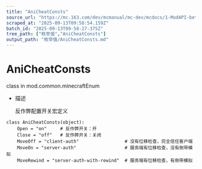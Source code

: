 ```yaml
---
title: "AniCheatConsts"
source_url: "https://mc.163.com/dev/mcmanual/mc-dev/mcdocs/1-ModAPI-beta/%E6%9E%9A%E4%B8%BE%E5%80%BC/AniCheatConsts.html?catalog=1"
scraped_at: "2025-09-13T09:58:54.159Z"
batch_id: "2025-09-13T09-58-27-375Z"
tree_path: ["枚举值","AniCheatConsts"]
output_path: "枚举值/AniCheatConsts.md"
---
```


#  AniCheatConsts

class in mod.common.minecraftEnum

*   描述
    
    反作弊配置开关宏定义
    

```
class AniCheatConsts(object):
	Open = "on"		# 反作弊开关：开
	Close = "off"	# 反作弊开关：关闭
	MoveOff = "client-auth"					# 没有位移检查，完全信任客户端
	MoveOn = "server-auth"					# 服务端有位移检查，没有倒带模拟
	MoveRewind = "server-auth-with-rewind"	# 服务端有位移检查，有倒带模拟


```